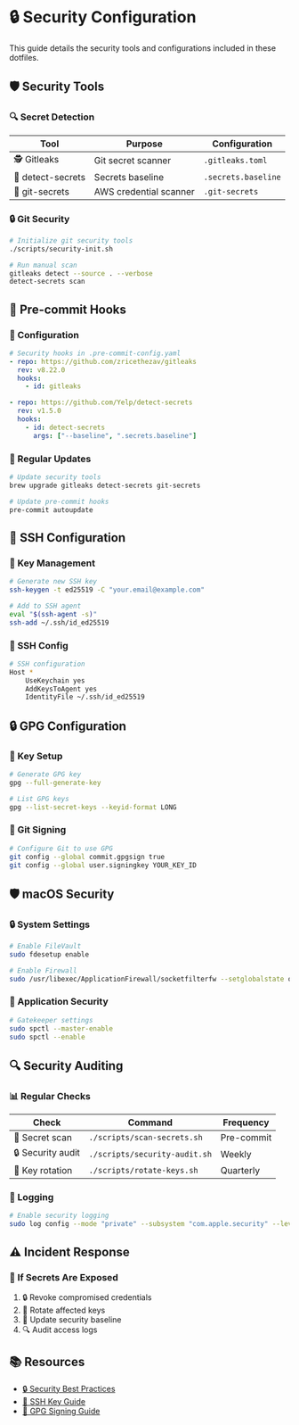 # 🔒 Security Configuration

This guide details the security tools and configurations included in these dotfiles.

## 🛡️ Security Tools

### 🔍 Secret Detection

| Tool | Purpose | Configuration |
|------|---------|--------------|
| 🕵️ Gitleaks | Git secret scanner | `.gitleaks.toml` |
| 🔎 detect-secrets | Secrets baseline | `.secrets.baseline` |
| 🔐 git-secrets | AWS credential scanner | `.git-secrets` |

### 🔒 Git Security

```bash
# Initialize git security tools
./scripts/security-init.sh

# Run manual scan
gitleaks detect --source . --verbose
detect-secrets scan
```

## 🚨 Pre-commit Hooks

### 📝 Configuration

```yaml
# Security hooks in .pre-commit-config.yaml
- repo: https://github.com/zricethezav/gitleaks
  rev: v8.22.0
  hooks:
    - id: gitleaks

- repo: https://github.com/Yelp/detect-secrets
  rev: v1.5.0
  hooks:
    - id: detect-secrets
      args: ["--baseline", ".secrets.baseline"]
```

### 🔄 Regular Updates

```bash
# Update security tools
brew upgrade gitleaks detect-secrets git-secrets

# Update pre-commit hooks
pre-commit autoupdate
```

## 🔐 SSH Configuration

### 🔑 Key Management

```bash
# Generate new SSH key
ssh-keygen -t ed25519 -C "your.email@example.com"

# Add to SSH agent
eval "$(ssh-agent -s)"
ssh-add ~/.ssh/id_ed25519
```

### 📝 SSH Config

```bash
# SSH configuration
Host *
    UseKeychain yes
    AddKeysToAgent yes
    IdentityFile ~/.ssh/id_ed25519
```

## 🔒 GPG Configuration

### 🔑 Key Setup

```bash
# Generate GPG key
gpg --full-generate-key

# List GPG keys
gpg --list-secret-keys --keyid-format LONG
```

### 🔏 Git Signing

```bash
# Configure Git to use GPG
git config --global commit.gpgsign true
git config --global user.signingkey YOUR_KEY_ID
```

## 🛡️ macOS Security

### 🔒 System Settings

```bash
# Enable FileVault
sudo fdesetup enable

# Enable Firewall
sudo /usr/libexec/ApplicationFirewall/socketfilterfw --setglobalstate on
```

### 🔐 Application Security

```bash
# Gatekeeper settings
sudo spctl --master-enable
sudo spctl --enable
```

## 🔍 Security Auditing

### 📊 Regular Checks

| Check | Command | Frequency |
|-------|---------|-----------|
| 🔎 Secret scan | `./scripts/scan-secrets.sh` | Pre-commit |
| 🔒 Security audit | `./scripts/security-audit.sh` | Weekly |
| 🔐 Key rotation | `./scripts/rotate-keys.sh` | Quarterly |

### 📝 Logging

```bash
# Enable security logging
sudo log config --mode "private" --subsystem "com.apple.security" --level "debug"
```

## ⚠️ Incident Response

### 🚨 If Secrets Are Exposed

1. 🔒 Revoke compromised credentials
2. 🔄 Rotate affected keys
3. 📝 Update security baseline
4. 🔍 Audit access logs

## 📚 Resources

- [🔒 Security Best Practices](https://docs.github.com/en/code-security)
- [🔑 SSH Key Guide](https://docs.github.com/authentication/connecting-to-github-with-ssh)
- [🔐 GPG Signing Guide](https://docs.github.com/authentication/managing-commit-signature-verification)
